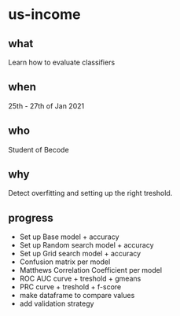 # us-income

## what

Learn how to evaluate classifiers

## when

25th - 27th of Jan 2021

## who 

Student of Becode

## why 

Detect overfitting and setting up the right treshold.

## progress

- Set up Base model + accuracy
- Set up Random search model + accuracy
- Set up Grid search model + accuracy
- Confusion matrix per model
- Matthews Correlation Coefficient per model
- ROC AUC curve + treshold + gmeans
- PRC curve + treshold + f-score
- make dataframe to compare values
- add validation strategy